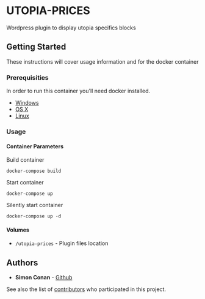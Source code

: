 
# UTOPIA-PRICES

Wordpress plugin to display utopia specifics blocks

## Getting Started

These instructions will cover usage information and for the docker container 

### Prerequisities


In order to run this container you'll need docker installed.

* [Windows](https://docs.docker.com/windows/started)
* [OS X](https://docs.docker.com/mac/started/)
* [Linux](https://docs.docker.com/linux/started/)

### Usage

#### Container Parameters

Build container

```shell
docker-compose build
```

Start container

```shell
docker-compose up
```

Silently start container

```shell
docker-compose up -d
```

#### Volumes

* `/utopia-prices` - Plugin files location


## Authors

* **Simon Conan** - [Github](https://github.com/SimonConan)

See also the list of [contributors](https://github.com/your/repository/contributors) who 
participated in this project.
